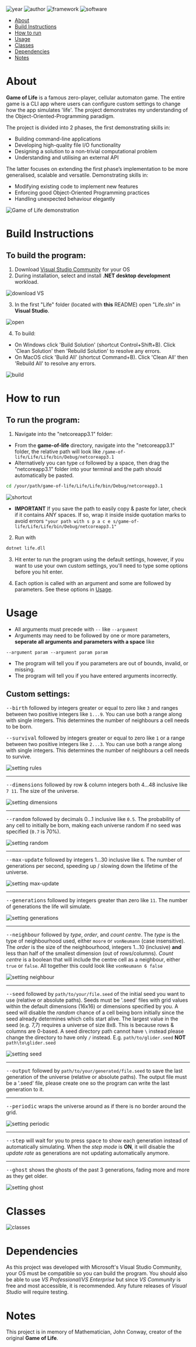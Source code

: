 ![year](https://img.shields.io/badge/Year-2020-lightgrey?style=plastic)
![author](https://img.shields.io/badge/Author-Johnny%20Madigan-yellow?style=plastic)
![framework](https://img.shields.io/badge/C%23-informational?style=plastic&logo=.NET)
![software](https://img.shields.io/badge/Visual%20Studio-blueviolet?style=plastic&logo=visual%20studio)

- [About](#about)
- [Build Instructions](#build-instructions)
- [How to run](#how-to-run)
- [Usage](#usage)
- [Classes](#classes)
- [Dependencies](#dependencies)
- [Notes](#notes)

# **About**
**Game of Life** is a famous zero-player, cellular automaton game. The entire game is a CLI app where users can configure custom settings to change how the app simulates 'life'. The project demonstrates my understanding of the Object-Oriented-Programming paradigm.

The project is divided into 2 phases, the first demonstrating skills in:
- Building command-line applications
- Developing high-quality file I/O functionality
- Designing a solution to a non-trivial computational problem
- Understanding and utilising an external API

The latter focuses on extending the first phase’s implementation to be more generalised, scalable and versatile. Demonstrating skills in:
- Modifying existing code to implement new features
- Enforcing good Object-Oriented Programming practices
- Handling unexpected behaviour elegantly

![Game of Life demonstration](/img/gol.gif)

# **Build Instructions**

## **To build the program:**

1. Download [Visual Studio Community](https://visualstudio.microsoft.com/downloads/) for your OS
2. During installation, select and install **.NET desktop development** workload.

![download VS](/img/download-vs.png)

3. In the first "Life" folder (located with **this** README) open "Life.sln" in **Visual Studio**.

![open](/img/open.gif)

4. To build:
- On Windows click 'Build Solution' (shortcut Control+Shift+B). Click 'Clean Solution' then 'Rebuild Solution' to resolve any errors.
- On MacOS click 'Build All' (shortcut Command+B). Click 'Clean All' then 'Rebuild All' to resolve any errors.

![build](/img/build.gif)

# **How to run** 

## **To run the program:**

1. Navigate into the "netcoreapp3.1" folder:
- From the **game-of-life** directory, navigate into the "netcoreapp3.1" folder, the relative path will look like `/game-of-life/Life/Life/bin/Debug/netcoreapp3.1`
- Alternatively you can type `cd` followed by a space, then drag the "netcoreapp3.1" folder into your terminal and the path should automatically be pasted.

```zsh
cd /your/path/game-of-life/Life/Life/bin/Debug/netcoreapp3.1
```

![shortcut](/img/shortcut-to-netcoreapp.gif)

- **IMPORTANT** If you save the path to easily copy & paste for later, check if it contains ANY spaces. If so, wrap it inside inside quotation marks to avoid errors `"your path with s p a c e s/game-of-life/Life/Life/bin/Debug/netcoreapp3.1"`

2. Run with

  ```sh
  dotnet life.dll
  ```

3. Hit enter to run the program using the default settings, however, if you want to use your own custom settings, you'll need to type some options before you hit enter.

4. Each option is called with an argument and some are followed by parameters. See these options in [Usage](#usage).

# **Usage**

* All arguments must precede with `--` like `--argument`
* Arguments may need to be followed by one or more parameters, **seperate all arguments and parameters with a space** like

```
--argument param --argument param param
```

* The program will tell you if you parameters are out of bounds, invalid, or missing.
* The program will tell you if you have entered arguments incorrectly.

## **Custom settings:**

<kbd>--birth</kbd> followed by integers greater or equal to zero like `3` and ranges between two positive integers like `1...9`. You can use both a range along with single integers. This determines the number of neighbours a cell needs to be born.

<kbd>--survival</kbd> followed by integers greater or equal to zero like `1` or a range between two positive integers like `2...3`. You can use both a range along with single integers. This determines the number of neighbours a cell needs to survive.

![setting rules](/img/rules.gif)

---
<kbd>--dimensions</kbd> followed by row & column integers both 4...48 inclusive like `7 11`.  The size of the universe.

![setting dimensions](/img/dimensions.gif)

---
<kbd>--random</kbd> followed by decimals 0...1 inclusive like `0.5`. The probability of any cell to initially be born, making each universe random if no seed was specified (`0.7` is 70%).

![setting random](/img/random.gif)

---
<kbd>--max-update</kbd> followed by integers 1...30 inclusive like `6`. The number of generations per second, speeding up / slowing down the lifetime of the universe.

![setting max-update](/img/max-update.gif)

---
<kbd>--generations</kbd> followed by integers greater than zero like `11`. The number of generations the life will simulate.

![setting generations](/img/generations.gif)

---
<kbd>--neighbour</kbd> followed by *type*, *order*, and *count centre*. The *type* is the type of neighbourhood used, either `moore` or `vonNeumann` (case insensitive). The *order* is the size of the neighbourhood, integers 1...10 (inclusive) **and** less than half of the smallest dimension (out of rows/columns). *Count centre* is a boolean that will include the centre cell as a neighbour, either `true` or `false`. All together this could look like `vonNeumann 6 false`

![setting neighbour](/img/neighbour.gif)

---
<kbd>--seed</kbd> followed by `path/to/your/file.seed` of the initial seed you want to use (relative or absolute paths). Seeds must be '.seed' files with grid values within the default dimensions (16x16) or dimensions specified by you. A seed will disable the *random* chance of a cell being born initially since the seed already determines which cells start alive. The largest value in the seed (e.g. 7,7) requires a universe of size 8x8. This is because rows & columns are 0-based. A seed directory path cannot have `\` instead please change the directory to have only `/` instead. E.g. `path/to/glider.seed` **NOT** `path\to\glider.seed`

![setting seed](/img/seed-glider.gif)

---
<kbd>--output</kbd> followed by `path/to/your/generated/file.seed` to save the last generation of the universe (relative or absolute paths). The output file must be a '.seed' file, please create one so the program can write the last generation to it.

---
<kbd>--periodic</kbd> wraps the universe around as if there is no border around the grid.

![setting periodic](/img/periodic.gif)

---
<kbd>--step</kbd> will wait for you to press <kbd>space</kbd> to show each generation instead of automatically simulating. When the *step mode* is **ON**, it will disable the *update rate* as generations are not updating automatically anymore.

---
<kbd>--ghost</kbd> shows the ghosts of the past 3 generations, fading more and more as they get older.

![setting ghost](/img/ghost.gif)

# **Classes**

![classes](/Life/ClassDiagram1.png)

# **Dependencies**

As this project was developed with Microsoft's Visual Studio Community, your OS must be compatible so you can build the program. You should also be able to use *VS Professional*/*VS Enterprise* but since *VS Community* is free and most accessible, it is recommended. Any future releases of *Visual Studio* will require testing.

# **Notes**

This project is in memory of Mathematician, John Conway, creator of the original **Game of Life**.
